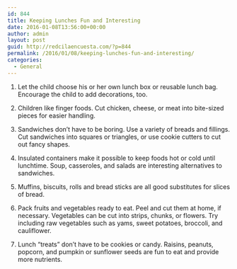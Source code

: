 ```yaml
---
id: 844
title: Keeping Lunches Fun and Interesting
date: 2016-01-08T13:56:00+00:00
author: admin
layout: post
guid: http://redcilaencuesta.com/?p=844
permalink: /2016/01/08/keeping-lunches-fun-and-interesting/
categories:
  - General
---
```

1. Let the child choose his or her own lunch box or reusable lunch bag. Encourage the child to add decorations, too. 

2. Children like finger foods. Cut chicken, cheese, or meat into bite-sized pieces for easier handling. 

3. Sandwiches don&#8217;t have to be boring. Use a variety of breads and fillings. Cut sandwiches into squares or triangles, or use cookie cutters to cut out fancy shapes. 

4. Insulated containers make it possible to keep foods hot or cold until lunchtime. Soup, casseroles, and salads are interesting alternatives to sandwiches. 

5. Muffins, biscuits, rolls and bread sticks are all good substitutes for slices of bread. 

6. Pack fruits and vegetables ready to eat. Peel and cut them at home, if necessary. Vegetables can be cut into strips, chunks, or flowers. Try including raw vegetables such as yams, sweet potatoes, broccoli, and cauliflower. 

7. Lunch &#8220;treats&#8221; don&#8217;t have to be cookies or candy. Raisins, peanuts, popcorn, and pumpkin or sunflower seeds are fun to eat and provide more nutrients.